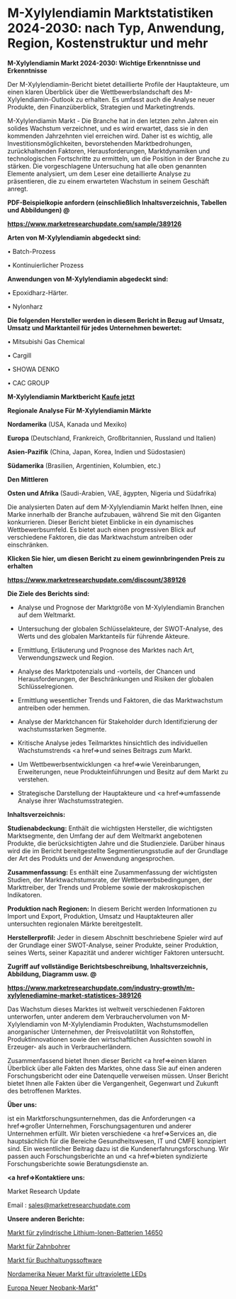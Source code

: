 # M-Xylylendiamin Marktstatistiken 2024-2030: nach Typ, Anwendung, Region, Kostenstruktur und mehr

<strong>M-Xylylendiamin Markt 2024-2030: Wichtige Erkenntnisse und Erkenntnisse</strong>

Der M-Xylylendiamin-Bericht bietet detaillierte Profile der Hauptakteure, um einen klaren Überblick über die Wettbewerbslandschaft des M-Xylylendiamin-Outlook zu erhalten. Es umfasst auch die Analyse neuer Produkte, den Finanzüberblick, Strategien und Marketingtrends.

M-Xylylendiamin Markt - Die Branche hat in den letzten zehn Jahren ein solides Wachstum verzeichnet, und es wird erwartet, dass sie in den kommenden Jahrzehnten viel erreichen wird. Daher ist es wichtig, alle Investitionsmöglichkeiten, bevorstehenden Marktbedrohungen, zurückhaltenden Faktoren, Herausforderungen, Marktdynamiken und technologischen Fortschritte zu ermitteln, um die Position in der Branche zu stärken. Die vorgeschlagene Untersuchung hat alle oben genannten Elemente analysiert, um dem Leser eine detaillierte Analyse zu präsentieren, die zu einem erwarteten Wachstum in seinem Geschäft anregt.



<strong><b>PDF-Beispielkopie anfordern (einschließlich Inhaltsverzeichnis, Tabellen und Abbildungen) @ </b></strong>

<strong><a href=https://www.marketresearchupdate.com/sample/389126>

<strong>https://www.marketresearchupdate.com/sample/389126</u></a></strong></strong>



<strong>Arten von M-Xylylendiamin abgedeckt sind:</strong>

• Batch-Prozess

• Kontinuierlicher Prozess



<strong>Anwendungen von M-Xylylendiamin abgedeckt sind:</strong>

• Epoxidharz-Härter.

• Nylonharz



<strong>Die folgenden Hersteller werden in diesem Bericht in Bezug auf Umsatz, Umsatz und Marktanteil für jedes Unternehmen bewertet:</strong>

• Mitsubishi Gas Chemical

• Cargill

• SHOWA DENKO

• CAC GROUP



<strong>M-Xylylendiamin Marktbericht <a href=https://www.marketresearchupdate.com/buynow/389126>Kaufe jetzt</a></strong>



<strong>Regionale Analyse Für M-Xylylendiamin Märkte</strong>



<strong>Nordamerika</strong> (USA, Kanada und Mexiko)



<strong>Europa</strong> (Deutschland, Frankreich, Großbritannien, Russland und Italien)



<strong>Asien-Pazifik</strong> (China, Japan, Korea, Indien und Südostasien)



<strong>Südamerika</strong> (Brasilien, Argentinien, Kolumbien, etc.)



<strong>Den Mittleren</strong> 

<strong>Osten und Afrika</strong> (Saudi-Arabien, VAE, ägypten, Nigeria und Südafrika)

Die analysierten Daten auf dem M-Xylylendiamin Markt helfen Ihnen, eine Marke innerhalb der Branche aufzubauen, während Sie mit den Giganten konkurrieren. Dieser Bericht bietet Einblicke in ein dynamisches Wettbewerbsumfeld. Es bietet auch einen progressiven Blick auf verschiedene Faktoren, die das Marktwachstum antreiben oder einschränken.



<strong>Klicken Sie hier, um diesen Bericht zu einem gewinnbringenden Preis zu erhalten
</strong>

<strong><a href=https://www.marketresearchupdate.com/discount/389126>https://www.marketresearchupdate.com/discount/389126</b></u></strong></a>



<strong>Die Ziele des Berichts sind:</strong>

- Analyse und Prognose der Marktgröße von M-Xylylendiamin Branchen auf dem Weltmarkt.

- Untersuchung der globalen Schlüsselakteure, der SWOT-Analyse, des Werts und des globalen Marktanteils für führende Akteure.

- Ermittlung, Erläuterung und Prognose des Marktes nach Art, Verwendungszweck und Region.

- Analyse des Marktpotenzials und -vorteils, der Chancen und Herausforderungen, der Beschränkungen und Risiken der globalen Schlüsselregionen.

- Ermittlung wesentlicher Trends und Faktoren, die das Marktwachstum antreiben oder hemmen.

- Analyse der Marktchancen für Stakeholder durch Identifizierung der wachstumsstarken Segmente.

- Kritische Analyse jedes Teilmarktes hinsichtlich des individuellen Wachstumstrends <a href=>und</a> seines Beitrags zum Markt.

- Um Wettbewerbsentwicklungen <a href=>wie</a> Vereinbarungen, Erweiterungen, neue Produkteinführungen und Besitz auf dem Markt zu verstehen.

- Strategische Darstellung der Hauptakteure und <a href=>umfas</a>sende Analyse ihrer Wachstumsstrategien.



<strong>Inhaltsverzeichnis:</strong>



<strong>Studienabdeckung:</strong> Enthält die wichtigsten Hersteller, die wichtigsten Marktsegmente, den Umfang der auf dem Weltmarkt angebotenen Produkte, die berücksichtigten Jahre und die Studienziele. Darüber hinaus wird die im Bericht bereitgestellte Segmentierungsstudie auf der Grundlage der Art des Produkts und der Anwendung angesprochen.



<strong>Zusammenfassung:</strong> Es enthält eine Zusammenfassung der wichtigsten Studien, der Marktwachstumsrate, der Wettbewerbsbedingungen, der Markttreiber, der Trends und Probleme sowie der makroskopischen Indikatoren.



<strong>Produktion nach Regionen:</strong> In diesem Bericht werden Informationen zu Import und Export, Produktion, Umsatz und Hauptakteuren aller untersuchten regionalen Märkte bereitgestellt.



<strong>Herstellerprofil:</strong> Jeder in diesem Abschnitt beschriebene Spieler wird auf der Grundlage einer SWOT-Analyse, seiner Produkte, seiner Produktion, seines Werts, seiner Kapazität und anderer wichtiger Faktoren untersucht.



<strong><b>Zugriff auf vollständige Berichtsbeschreibung, Inhaltsverzeichnis, Abbildung, Diagramm usw. @ </b></strong>

<strong><a href=https://www.marketresearchupdate.com/industry-growth/m-xylylenediamine-market-statistices-389126>https://www.marketresearchupdate.com/industry-growth/m-xylylenediamine-market-statistices-389126</a></strong>

Das Wachstum dieses Marktes ist weltweit verschiedenen Faktoren unterworfen, unter anderem dem Verbrauchervolumen von M-Xylylendiamin von M-Xylylendiamin Produkten, Wachstumsmodellen anorganischer Unternehmen, der Preisvolatilität von Rohstoffen, Produktinnovationen sowie den wirtschaftlichen Aussichten sowohl in Erzeuger- als auch in Verbraucherländern.

Zusammenfassend bietet Ihnen dieser Bericht <a href=>einen</a> klaren Überblick über alle Fakten des Marktes, ohne dass Sie auf einen anderen Forschungsbericht oder eine Datenquelle verweisen müssen. Unser Bericht bietet Ihnen alle Fakten über die Vergangenheit, Gegenwart und Zukunft des betroffenen Marktes.



<strong>Über uns:</strong>

 ist ein Marktforschungsunternehmen, das die Anforderungen <a href=>großer</a> Unternehmen, Forschungsagenturen und anderer Unternehmen erfüllt. Wir bieten verschiedene <a href=>Services</a> an, die hauptsächlich für die Bereiche Gesundheitswesen, IT und CMFE konzipiert sind. Ein wesentlicher Beitrag dazu ist die Kundenerfahrungsforschung. Wir passen auch Forschungsberichte an und <a href=>bieten</a> syndizierte Forschungsberichte sowie Beratungsdienste an.



<strong><a href=>Kontaktiere uns:</a></strong>

Market Research Update

Email : sales@marketresearchupdate.com



<strong>Unsere anderen Berichte:</strong>

<a href=https://www.linkedin.com/pulse/14650-cylindrical-lithium-ion-battery-market-expected>Markt für zylindrische Lithium-Ionen-Batterien 14650</a>

<a href=https://www.linkedin.com/pulse/dental-burs-market-size-industry-growth-factors-applications>Markt für Zahnbohrer</a>

<a href=https://www.linkedin.com/pulse/accountant-software-market-size-share>Markt für Buchhaltungssoftware</a>

<a href=https://www.linkedin.com/pulse/north-america-new-ultraviolet-led-market-demand>Nordamerika Neuer Markt für ultraviolette LEDs</a>

<a href=https://www.linkedin.com/pulse/europe-new-neobank-market-current-business-trends>Europa Neuer Neobank-Markt</a>"
